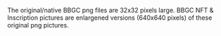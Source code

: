The original/native BBGC png files are 32x32 pixels large. BBGC NFT & Inscription pictures are enlargened versions (640x640 pixels) of these original png pictures.
